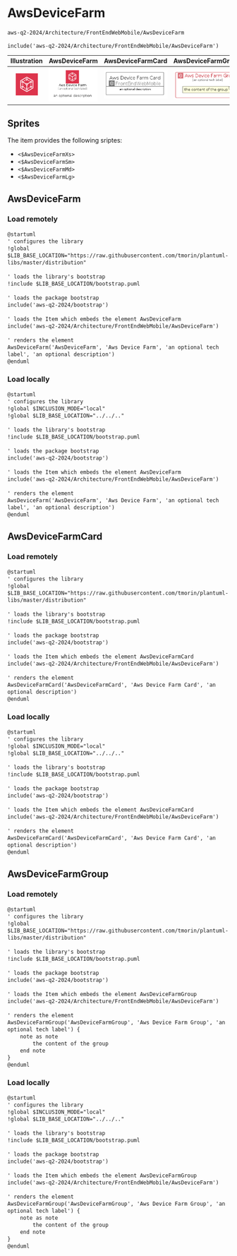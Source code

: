 # AwsDeviceFarm


```text
aws-q2-2024/Architecture/FrontEndWebMobile/AwsDeviceFarm
```

```text
include('aws-q2-2024/Architecture/FrontEndWebMobile/AwsDeviceFarm')
```



| Illustration | AwsDeviceFarm | AwsDeviceFarmCard | AwsDeviceFarmGroup |
| :---: | :---: | :---: | :---: |
| ![illustration for Illustration](../../../aws-q2-2024/Architecture/FrontEndWebMobile/AwsDeviceFarm.png) | ![illustration for AwsDeviceFarm](../../../aws-q2-2024/Architecture/FrontEndWebMobile/AwsDeviceFarm.Local.png) | ![illustration for AwsDeviceFarmCard](../../../aws-q2-2024/Architecture/FrontEndWebMobile/AwsDeviceFarmCard.Local.png) | ![illustration for AwsDeviceFarmGroup](../../../aws-q2-2024/Architecture/FrontEndWebMobile/AwsDeviceFarmGroup.Local.png) |



## Sprites
The item provides the following sriptes:

- `<$AwsDeviceFarmXs>`
- `<$AwsDeviceFarmSm>`
- `<$AwsDeviceFarmMd>`
- `<$AwsDeviceFarmLg>`





## AwsDeviceFarm

### Load remotely
```plantuml
@startuml
' configures the library
!global $LIB_BASE_LOCATION="https://raw.githubusercontent.com/tmorin/plantuml-libs/master/distribution"

' loads the library's bootstrap
!include $LIB_BASE_LOCATION/bootstrap.puml

' loads the package bootstrap
include('aws-q2-2024/bootstrap')

' loads the Item which embeds the element AwsDeviceFarm
include('aws-q2-2024/Architecture/FrontEndWebMobile/AwsDeviceFarm')

' renders the element
AwsDeviceFarm('AwsDeviceFarm', 'Aws Device Farm', 'an optional tech label', 'an optional description')
@enduml
```

### Load locally
```plantuml
@startuml
' configures the library
!global $INCLUSION_MODE="local"
!global $LIB_BASE_LOCATION="../../.."

' loads the library's bootstrap
!include $LIB_BASE_LOCATION/bootstrap.puml

' loads the package bootstrap
include('aws-q2-2024/bootstrap')

' loads the Item which embeds the element AwsDeviceFarm
include('aws-q2-2024/Architecture/FrontEndWebMobile/AwsDeviceFarm')

' renders the element
AwsDeviceFarm('AwsDeviceFarm', 'Aws Device Farm', 'an optional tech label', 'an optional description')
@enduml
```

## AwsDeviceFarmCard

### Load remotely
```plantuml
@startuml
' configures the library
!global $LIB_BASE_LOCATION="https://raw.githubusercontent.com/tmorin/plantuml-libs/master/distribution"

' loads the library's bootstrap
!include $LIB_BASE_LOCATION/bootstrap.puml

' loads the package bootstrap
include('aws-q2-2024/bootstrap')

' loads the Item which embeds the element AwsDeviceFarmCard
include('aws-q2-2024/Architecture/FrontEndWebMobile/AwsDeviceFarm')

' renders the element
AwsDeviceFarmCard('AwsDeviceFarmCard', 'Aws Device Farm Card', 'an optional description')
@enduml
```

### Load locally
```plantuml
@startuml
' configures the library
!global $INCLUSION_MODE="local"
!global $LIB_BASE_LOCATION="../../.."

' loads the library's bootstrap
!include $LIB_BASE_LOCATION/bootstrap.puml

' loads the package bootstrap
include('aws-q2-2024/bootstrap')

' loads the Item which embeds the element AwsDeviceFarmCard
include('aws-q2-2024/Architecture/FrontEndWebMobile/AwsDeviceFarm')

' renders the element
AwsDeviceFarmCard('AwsDeviceFarmCard', 'Aws Device Farm Card', 'an optional description')
@enduml
```

## AwsDeviceFarmGroup

### Load remotely
```plantuml
@startuml
' configures the library
!global $LIB_BASE_LOCATION="https://raw.githubusercontent.com/tmorin/plantuml-libs/master/distribution"

' loads the library's bootstrap
!include $LIB_BASE_LOCATION/bootstrap.puml

' loads the package bootstrap
include('aws-q2-2024/bootstrap')

' loads the Item which embeds the element AwsDeviceFarmGroup
include('aws-q2-2024/Architecture/FrontEndWebMobile/AwsDeviceFarm')

' renders the element
AwsDeviceFarmGroup('AwsDeviceFarmGroup', 'Aws Device Farm Group', 'an optional tech label') {
    note as note
        the content of the group
    end note
}
@enduml
```

### Load locally
```plantuml
@startuml
' configures the library
!global $INCLUSION_MODE="local"
!global $LIB_BASE_LOCATION="../../.."

' loads the library's bootstrap
!include $LIB_BASE_LOCATION/bootstrap.puml

' loads the package bootstrap
include('aws-q2-2024/bootstrap')

' loads the Item which embeds the element AwsDeviceFarmGroup
include('aws-q2-2024/Architecture/FrontEndWebMobile/AwsDeviceFarm')

' renders the element
AwsDeviceFarmGroup('AwsDeviceFarmGroup', 'Aws Device Farm Group', 'an optional tech label') {
    note as note
        the content of the group
    end note
}
@enduml
```

